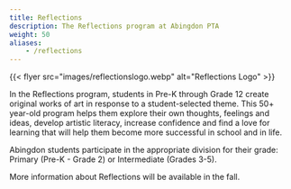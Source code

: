 ```yaml
---
title: Reflections
description: The Reflections program at Abingdon PTA
weight: 50
aliases:
    - /reflections
---
```


{{< flyer src="images/reflectionslogo.webp" alt="Reflections Logo" >}}

In the Reflections program, students in Pre-K through Grade 12 create original works of art in response to a student-selected theme. This 50+ year-old program helps them explore their own thoughts, feelings and ideas, develop artistic literacy, increase confidence and find a love for learning that will help them become more successful in school and in life.

Abingdon students participate in the appropriate division for their grade: Primary (Pre-K - Grade 2) or Intermediate (Grades 3-5).

More information about Reflections will be available in the fall.